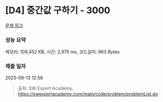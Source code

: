 # [D4] 중간값 구하기 - 3000 

[문제 링크](https://swexpertacademy.com/main/code/problem/problemDetail.do?contestProbId=AV-fO0s6ARoDFAXT) 

### 성능 요약

메모리: 109,452 KB, 시간: 2,975 ms, 코드길이: 963 Bytes

### 제출 일자

2025-09-13 12:56



> 출처: SW Expert Academy, https://swexpertacademy.com/main/code/problem/problemList.do
